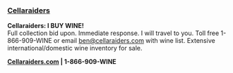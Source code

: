 ### <a href="http://Cellaraiders.com" target="_blank" onclick="ga('send', 'event', 'OutBoundLinksEmailTitle', 'http://Cellaraiders.com', 'Cellaraiders');">Cellaraiders</a>

**Cellaraiders: I BUY WINE!**<br>
Full collection bid upon. Immediate response. I will travel to you. Toll free 1-866-909-WINE or email [ben@cellaraiders.com](maito:ben@cellaraiders.com) with wine list. Extensive international/domestic wine inventory for sale. 

**<a href="http://Cellaraiders.com" target="_blank" onclick="ga('send', 'event', 'OutBoundLinksEmail', 'http://Cellaraiders.com', 'Cellaraiders.com');">Cellaraiders.com</a> | 1-866-909-WINE**
